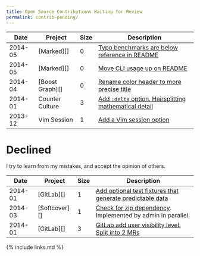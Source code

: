 ```yaml
---
title: Open Source Contributions Waiting for Review
permalink: contrib-pending/
---
```


<!--
| 2014-09 | [][] |  | []() |

Accepted:

| 2014-10 | [GitLab][] |  | []() |
| 2014-10 | [GitLab][] |  | []() |
| 2014-10 | [GitLab][] |  | []() |
| 2014-10 | [GitLab][] |  | []() |
| 2014-10 | [GitLab][] | 1 | []() |
| 2014-10 | [GitLab][] | 1 | []() |
| 2014-10 | [GitLab][] | 1 | []() |
| 2014-10 | [GitLab][] | 1 | []() |
| 2014-10 | [GitLab][] | 1 | [Titleize blob action buttons.](https://github.com/gitlabhq/gitlabhq/pull/7904) |

Merged not evaluated:

| 2014-10 | [Vim Markdown][] | 1 | []() |

Waiting:

| 2014-08 | [vim-snippets][] | 1 | [Rename node p to pipe](https://github.com/honza/vim-snippets/pull/432) |
| 2014-02 | [GitLab][]       | 3 | [Add markdown preview to issue, MR and milestone descriptions](https://github.com/gitlabhq/gitlabhq/pull/6356) |
-->

| Date    | Project          | Size | Description                                                                                                     |
|---------|------------------|------|-----------------------------------------------------------------------------------------------------------------|
| 2014-05 | [Marked][]       | 0    | [Typo benchmarks are below reference in README](https://github.com/chjj/marked/pull/412)                       |
| 2014-05 | [Marked][]       | 0    | [Move CLI usage up on README](https://github.com/chjj/marked/pull/411)                                         |
| 2014-04 | [Boost Graph][]  | 0    | [Rename color header to more precise title](https://github.com/boostorg/graph/pull/7)                          |
| 2014-01 | Counter Culture  | 3    | [Add `:delta` option. Hairsplitting mathematical detail](https://github.com/magnusvk/counter_culture/pull/43)  |
| 2013-12 | Vim Session      | 1    | [Add a Vim session option](https://github.com/xolox/vim-session/pull/81)                                       |

# Declined

I try to learn from my mistakes, and accept the opinion of others.

| Date    | Project       | Size | Description                                                                                                    |
|---------|---------------|------|----------------------------------------------------------------------------------------------------------------|
| 2014-01 | [GitLab][]    | 1    | [Add optional test fixtures that generate predictable data](https://github.com/gitlabhq/gitlabhq/pull/5896)   |
| 2014-03 | [Softcover][] | 1    | [Check for zip dependency](https://github.com/softcover/softcover/pull/94). Implemented by admin in parallel. |
| 2014-01 | [GitLab][]    | 3    | [GitLab add user visibility level. Split into 2 MRs](https://github.com/gitlabhq/gitlabhq/pull/6028)          |

{% include links.md %}
